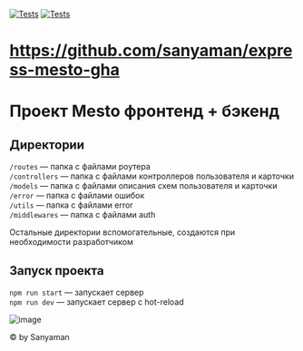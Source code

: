 [![Tests](../../actions/workflows/tests-13-sprint.yml/badge.svg)](../../actions/workflows/tests-13-sprint.yml) [![Tests](../../actions/workflows/tests-14-sprint.yml/badge.svg)](../../actions/workflows/tests-14-sprint.yml)
# https://github.com/sanyaman/express-mesto-gha

# Проект Mesto фронтенд + бэкенд


## Директории

`/routes` — папка с файлами роутера  
`/controllers` — папка с файлами контроллеров пользователя и карточки   
`/models` — папка с файлами описания схем пользователя и карточки  
`/error` — папка с файлами  ошибок  
`/utils` — папка с файлами error  
`/middlewares` — папка с файлами auth  


Остальные директории вспомогательные, создаются при необходимости разработчиком

## Запуск проекта

`npm run start` — запускает сервер   
`npm run dev` — запускает сервер с hot-reload

  ![image](https://repository-images.githubusercontent.com/601737892/fd6544e4-8819-4ba1-a55e-d4785340a2b9)
 


 

© by Sanyaman
 
